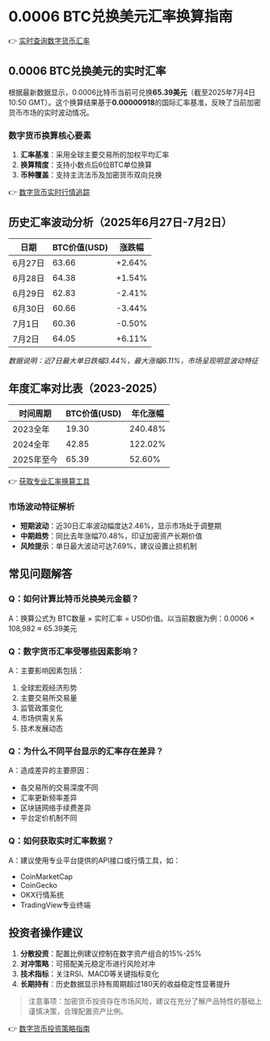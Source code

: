 # 0.0006 BTC兑换美元汇率换算指南

👉 [实时查询数字货币汇率](https://bit.ly/okx_welcome)

## 0.0006 BTC兑换美元的实时汇率

根据最新数据显示，0.0006比特币当前可兑换**65.39美元**（截至2025年7月4日10:50 GMT）。这个换算结果基于**0.00000918**的国际汇率基准，反映了当前加密货币市场的实时波动情况。

### 数字货币换算核心要素
1. **汇率基准**：采用全球主要交易所的加权平均汇率
2. **换算精度**：支持小数点后6位BTC单位换算
3. **币种覆盖**：支持主流法币及加密货币双向兑换

👉 [数字货币实时行情追踪](https://bit.ly/okx_welcome)

## 历史汇率波动分析（2025年6月27日-7月2日）

| 日期 | BTC价值(USD) | 涨跌幅 |
|------|--------------|--------|
| 6月27日 | 63.66 | +2.64% |
| 6月28日 | 64.38 | +1.54% |
| 6月29日 | 62.83 | -2.41% |
| 6月30日 | 60.66 | -3.44% |
| 7月1日 | 60.36 | -0.50% |
| 7月2日 | 64.05 | +6.11% |

*数据说明：近7日最大单日跌幅3.44%，最大涨幅6.11%，市场呈现明显波动特征*

## 年度汇率对比表（2023-2025）

| 时间周期 | BTC价值(USD) | 年化涨幅 |
|---------|--------------|----------|
| 2023全年 | 19.30 | 240.48% |
| 2024全年 | 42.85 | 122.02% |
| 2025年至今 | 65.39 | 52.60% |

👉 [获取专业汇率换算工具](https://bit.ly/okx_welcome)

### 市场波动特征解析
- **短期波动**：近30日汇率波动幅度达2.46%，显示市场处于调整期
- **中期趋势**：同比去年涨幅70.48%，印证加密资产长期价值
- **风险提示**：单日最大波动可达7.69%，建议设置止损机制

## 常见问题解答

### Q：如何计算比特币兑换美元金额？
A：换算公式为 BTC数量 × 实时汇率 = USD价值。以当前数据为例：0.0006 × 108,982 ≈ 65.39美元

### Q：数字货币汇率受哪些因素影响？
A：主要影响因素包括：
1. 全球宏观经济形势
2. 主要交易所交易量
3. 监管政策变化
4. 市场供需关系
5. 技术发展动态

### Q：为什么不同平台显示的汇率存在差异？
A：造成差异的主要原因：
- 各交易所的交易深度不同
- 汇率更新频率差异
- 区块链网络手续费差异
- 平台定价机制不同

### Q：如何获取实时汇率数据？
A：建议使用专业平台提供的API接口或行情工具，如：
- CoinMarketCap
- CoinGecko
- OKX行情系统
- TradingView专业终端

## 投资者操作建议

1. **分散投资**：配置比例建议控制在数字资产组合的15%-25%
2. **对冲策略**：可搭配美元稳定币进行风险对冲
3. **技术指标**：关注RSI、MACD等关键指标变化
4. **长期持有**：历史数据显示持有周期超过180天的收益稳定性显著提升

> 注意事项：加密货币投资存在市场风险，建议在充分了解产品特性的基础上谨慎决策，合理配置资产比例。

👉 [数字货币投资策略指南](https://bit.ly/okx_welcome)